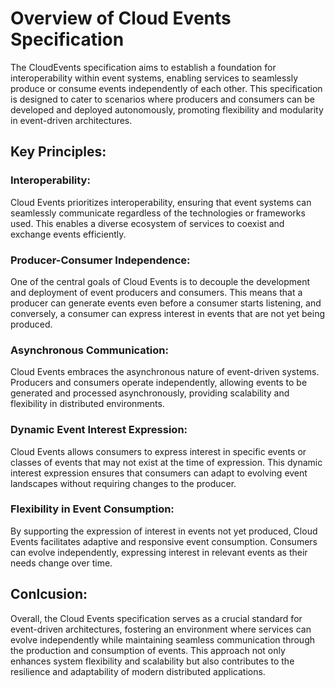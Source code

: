 # Overview of Cloud Events Specification

The CloudEvents specification aims to establish a foundation for interoperability within event systems, enabling services to seamlessly produce or consume events independently of each other. This specification is designed to cater to scenarios where producers and consumers can be developed and deployed autonomously, promoting flexibility and modularity in event-driven architectures.

## Key Principles:

### Interoperability: 

Cloud Events prioritizes interoperability, ensuring that event systems can seamlessly communicate regardless of the technologies or frameworks used. This enables a diverse ecosystem of services to coexist and exchange events efficiently.

### Producer-Consumer Independence: 

One of the central goals of Cloud Events is to decouple the development and deployment of event producers and consumers. This means that a producer can generate events even before a consumer starts listening, and conversely, a consumer can express interest in events that are not yet being produced.

### Asynchronous Communication: 

Cloud Events embraces the asynchronous nature of event-driven systems. Producers and consumers operate independently, allowing events to be generated and processed asynchronously, providing scalability and flexibility in distributed environments.

### Dynamic Event Interest Expression: 

Cloud Events allows consumers to express interest in specific events or classes of events that may not exist at the time of expression. This dynamic interest expression ensures that consumers can adapt to evolving event landscapes without requiring changes to the producer.

### Flexibility in Event Consumption: 

By supporting the expression of interest in events not yet produced, Cloud Events facilitates adaptive and responsive event consumption. Consumers can evolve independently, expressing interest in relevant events as their needs change over time.

## Conlcusion:

Overall, the Cloud Events specification serves as a crucial standard for event-driven architectures, fostering an environment where services can evolve independently while maintaining seamless communication through the production and consumption of events. This approach not only enhances system flexibility and scalability but also contributes to the resilience and adaptability of modern distributed applications.
